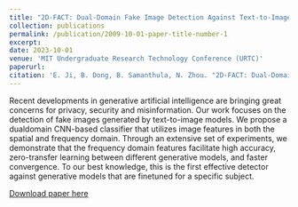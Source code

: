 ```yaml
---
title: "2D-FACT: Dual-Domain Fake Image Detection Against Text-to-Image Generative Models"
collection: publications
permalink: /publication/2009-10-01-paper-title-number-1
excerpt: 
date: 2023-10-01
venue: 'MIT Undergraduate Research Technology Conference (URTC)'
paperurl: 
citation: 'E. Ji, B. Dong, B. Samanthula, N. Zhou. "2D-FACT: Dual-Domain Fake Image Detection Against Textto-Image Generative Models". MIT Undergraduate Research Technology Conference (URTC 2023).'
---
```

Recent developments in generative artificial intelligence are bringing great concerns for privacy, security and misinformation. Our work focuses on the detection of fake images generated by text-to-image models. We propose a dualdomain CNN-based classifier that utilizes image features in both the spatial and frequency domain. Through an extensive set of experiments, we demonstrate that the frequency domain features facilitate high accuracy, zero-transfer learning between different generative models, and faster convergence. To our best knowledge, this is the first effective detector against generative models that are finetuned for a specific subject.  

[Download paper here](https://ericji150.github.io/ericji.github.io/files/2D-FACT.pdf)  